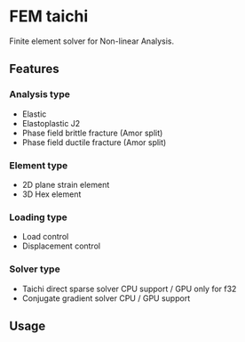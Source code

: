 # FEM taichi 
Finite element solver for Non-linear Analysis.

## Features 
### Analysis type
- Elastic 
- Elastoplastic J2
- Phase field brittle fracture (Amor split)
- Phase field ductile fracture (Amor split)

### Element type
- 2D plane strain element
- 3D Hex element

### Loading type
- Load control
- Displacement control

### Solver type 
- Taichi direct sparse solver 
    CPU support / GPU only for f32
- Conjugate gradient solver 
    CPU  / GPU support 
## Usage












